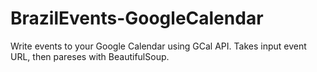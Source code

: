 # BrazilEvents-GoogleCalendar
Write events to your Google Calendar using GCal API. Takes input event URL, then pareses with BeautifulSoup.
